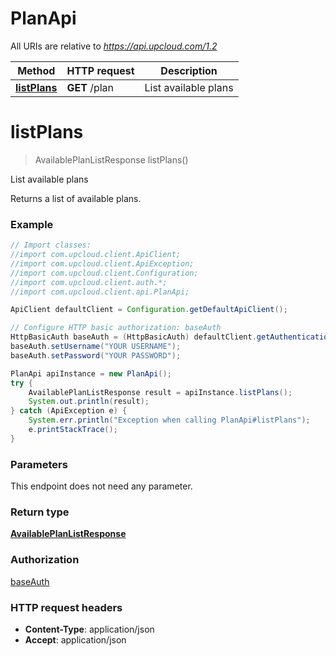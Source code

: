 # PlanApi

All URIs are relative to *https://api.upcloud.com/1.2*

Method | HTTP request | Description
------------- | ------------- | -------------
[**listPlans**](PlanApi.md#listPlans) | **GET** /plan | List available plans


<a name="listPlans"></a>
# **listPlans**
> AvailablePlanListResponse listPlans()

List available plans

Returns a list of available plans.

### Example
```java
// Import classes:
//import com.upcloud.client.ApiClient;
//import com.upcloud.client.ApiException;
//import com.upcloud.client.Configuration;
//import com.upcloud.client.auth.*;
//import com.upcloud.client.api.PlanApi;

ApiClient defaultClient = Configuration.getDefaultApiClient();

// Configure HTTP basic authorization: baseAuth
HttpBasicAuth baseAuth = (HttpBasicAuth) defaultClient.getAuthentication("baseAuth");
baseAuth.setUsername("YOUR USERNAME");
baseAuth.setPassword("YOUR PASSWORD");

PlanApi apiInstance = new PlanApi();
try {
    AvailablePlanListResponse result = apiInstance.listPlans();
    System.out.println(result);
} catch (ApiException e) {
    System.err.println("Exception when calling PlanApi#listPlans");
    e.printStackTrace();
}
```

### Parameters
This endpoint does not need any parameter.

### Return type

[**AvailablePlanListResponse**](AvailablePlanListResponse.md)

### Authorization

[baseAuth](../README.md#baseAuth)

### HTTP request headers

 - **Content-Type**: application/json
 - **Accept**: application/json


